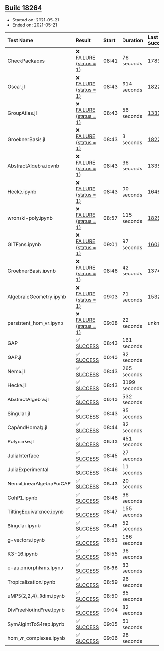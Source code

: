 ## [Build 18264](https://oscarci.mathematik.uni-kl.de/job/oscar/18264/)

* Started on: 2021-05-21
* Ended on: 2021-05-21

| Test Name    | Result | Start | Duration | Last Success | First Failure |
|:-------------|:-------|:------|:---------|:-------------|:--------------|
| CheckPackages | ❌ [FAILURE (status = 1)](https://oscarci.mathematik.uni-kl.de/job/oscar/18264/artifact/logs/build-18264/CheckPackages.log) | 08:41 | 76 seconds | [17832](https://oscarci.mathematik.uni-kl.de/job/oscar/17832/) | [17833](https://oscarci.mathematik.uni-kl.de/job/oscar/17833/) |
| Oscar.jl | ❌ [FAILURE (status = 1)](https://oscarci.mathematik.uni-kl.de/job/oscar/18264/artifact/logs/build-18264/Oscar.jl.log) | 08:43 | 614 seconds | [18228](https://oscarci.mathematik.uni-kl.de/job/oscar/18228/) | [18229](https://oscarci.mathematik.uni-kl.de/job/oscar/18229/) |
| GroupAtlas.jl | ❌ [FAILURE (status = 1)](https://oscarci.mathematik.uni-kl.de/job/oscar/18264/artifact/logs/build-18264/GroupAtlas.jl.log) | 08:43 | 56 seconds | [13311](https://oscarci.mathematik.uni-kl.de/job/oscar/13311/) | [13312](https://oscarci.mathematik.uni-kl.de/job/oscar/13312/) |
| GroebnerBasis.jl | ❌ [FAILURE (status = 1)](https://oscarci.mathematik.uni-kl.de/job/oscar/18264/artifact/logs/build-18264/GroebnerBasis.jl.log) | 08:43 | 3 seconds | [18228](https://oscarci.mathematik.uni-kl.de/job/oscar/18228/) | [18229](https://oscarci.mathematik.uni-kl.de/job/oscar/18229/) |
| AbstractAlgebra.ipynb | ❌ [FAILURE (status = 1)](https://oscarci.mathematik.uni-kl.de/job/oscar/18264/artifact/logs/build-18264/AbstractAlgebra.ipynb.log) | 08:43 | 36 seconds | [13355](https://oscarci.mathematik.uni-kl.de/job/oscar/13355/) | [13356](https://oscarci.mathematik.uni-kl.de/job/oscar/13356/) |
| Hecke.ipynb | ❌ [FAILURE (status = 1)](https://oscarci.mathematik.uni-kl.de/job/oscar/18264/artifact/logs/build-18264/Hecke.ipynb.log) | 08:43 | 90 seconds | [16463](https://oscarci.mathematik.uni-kl.de/job/oscar/16463/) | [16464](https://oscarci.mathematik.uni-kl.de/job/oscar/16464/) |
| wronski-poly.ipynb | ❌ [FAILURE (status = 1)](https://oscarci.mathematik.uni-kl.de/job/oscar/18264/artifact/logs/build-18264/wronski-poly.ipynb.log) | 08:57 | 115 seconds | [18263](https://oscarci.mathematik.uni-kl.de/job/oscar/18263/) | [18264](https://oscarci.mathematik.uni-kl.de/job/oscar/18264/) |
| GITFans.ipynb | ❌ [FAILURE (status = 1)](https://oscarci.mathematik.uni-kl.de/job/oscar/18264/artifact/logs/build-18264/GITFans.ipynb.log) | 09:01 | 97 seconds | [16068](https://oscarci.mathematik.uni-kl.de/job/oscar/16068/) | [16069](https://oscarci.mathematik.uni-kl.de/job/oscar/16069/) |
| GroebnerBasis.ipynb | ❌ [FAILURE (status = 1)](https://oscarci.mathematik.uni-kl.de/job/oscar/18264/artifact/logs/build-18264/GroebnerBasis.ipynb.log) | 08:46 | 42 seconds | [13748](https://oscarci.mathematik.uni-kl.de/job/oscar/13748/) | [13749](https://oscarci.mathematik.uni-kl.de/job/oscar/13749/) |
| AlgebraicGeometry.ipynb | ❌ [FAILURE (status = 1)](https://oscarci.mathematik.uni-kl.de/job/oscar/18264/artifact/logs/build-18264/AlgebraicGeometry.ipynb.log) | 09:03 | 71 seconds | [15322](https://oscarci.mathematik.uni-kl.de/job/oscar/15322/) | [15323](https://oscarci.mathematik.uni-kl.de/job/oscar/15323/) |
| persistent_hom_vr.ipynb | ❌ [FAILURE (status = 1)](https://oscarci.mathematik.uni-kl.de/job/oscar/18264/artifact/logs/build-18264/persistent_hom_vr.ipynb.log) | 09:08 | 22 seconds | unknown | unknown |
| GAP | ✅ [SUCCESS](https://oscarci.mathematik.uni-kl.de/job/oscar/18264/artifact/logs/build-18264/GAP.log) | 08:43 | 161 seconds |  |  |
| GAP.jl | ✅ [SUCCESS](https://oscarci.mathematik.uni-kl.de/job/oscar/18264/artifact/logs/build-18264/GAP.jl.log) | 08:43 | 82 seconds |  |  |
| Nemo.jl | ✅ [SUCCESS](https://oscarci.mathematik.uni-kl.de/job/oscar/18264/artifact/logs/build-18264/Nemo.jl.log) | 08:43 | 265 seconds |  |  |
| Hecke.jl | ✅ [SUCCESS](https://oscarci.mathematik.uni-kl.de/job/oscar/18264/artifact/logs/build-18264/Hecke.jl.log) | 08:43 | 3199 seconds |  |  |
| AbstractAlgebra.jl | ✅ [SUCCESS](https://oscarci.mathematik.uni-kl.de/job/oscar/18264/artifact/logs/build-18264/AbstractAlgebra.jl.log) | 08:43 | 532 seconds |  |  |
| Singular.jl | ✅ [SUCCESS](https://oscarci.mathematik.uni-kl.de/job/oscar/18264/artifact/logs/build-18264/Singular.jl.log) | 08:43 | 85 seconds |  |  |
| CapAndHomalg.jl | ✅ [SUCCESS](https://oscarci.mathematik.uni-kl.de/job/oscar/18264/artifact/logs/build-18264/CapAndHomalg.jl.log) | 08:44 | 82 seconds |  |  |
| Polymake.jl | ✅ [SUCCESS](https://oscarci.mathematik.uni-kl.de/job/oscar/18264/artifact/logs/build-18264/Polymake.jl.log) | 08:43 | 451 seconds |  |  |
| JuliaInterface | ✅ [SUCCESS](https://oscarci.mathematik.uni-kl.de/job/oscar/18264/artifact/logs/build-18264/JuliaInterface.log) | 08:45 | 27 seconds |  |  |
| JuliaExperimental | ✅ [SUCCESS](https://oscarci.mathematik.uni-kl.de/job/oscar/18264/artifact/logs/build-18264/JuliaExperimental.log) | 08:46 | 11 seconds |  |  |
| NemoLinearAlgebraForCAP | ✅ [SUCCESS](https://oscarci.mathematik.uni-kl.de/job/oscar/18264/artifact/logs/build-18264/NemoLinearAlgebraForCAP.log) | 08:43 | 20 seconds |  |  |
| CohP1.ipynb | ✅ [SUCCESS](https://oscarci.mathematik.uni-kl.de/job/oscar/18264/artifact/logs/build-18264/CohP1.ipynb.log) | 08:46 | 66 seconds |  |  |
| TiltingEquivalence.ipynb | ✅ [SUCCESS](https://oscarci.mathematik.uni-kl.de/job/oscar/18264/artifact/logs/build-18264/TiltingEquivalence.ipynb.log) | 08:47 | 155 seconds |  |  |
| Singular.ipynb | ✅ [SUCCESS](https://oscarci.mathematik.uni-kl.de/job/oscar/18264/artifact/logs/build-18264/Singular.ipynb.log) | 08:45 | 52 seconds |  |  |
| g-vectors.ipynb | ✅ [SUCCESS](https://oscarci.mathematik.uni-kl.de/job/oscar/18264/artifact/logs/build-18264/g-vectors.ipynb.log) | 08:51 | 186 seconds |  |  |
| K3-16.ipynb | ✅ [SUCCESS](https://oscarci.mathematik.uni-kl.de/job/oscar/18264/artifact/logs/build-18264/K3-16.ipynb.log) | 08:55 | 96 seconds |  |  |
| c-automorphisms.ipynb | ✅ [SUCCESS](https://oscarci.mathematik.uni-kl.de/job/oscar/18264/artifact/logs/build-18264/c-automorphisms.ipynb.log) | 08:56 | 83 seconds |  |  |
| Tropicalization.ipynb | ✅ [SUCCESS](https://oscarci.mathematik.uni-kl.de/job/oscar/18264/artifact/logs/build-18264/Tropicalization.ipynb.log) | 08:59 | 96 seconds |  |  |
| uMPS(2,2,4)_0dim.ipynb | ✅ [SUCCESS](https://oscarci.mathematik.uni-kl.de/job/oscar/18264/artifact/logs/build-18264/uMPS-2-2-4-_0dim.ipynb.log) | 08:50 | 85 seconds |  |  |
| DivFreeNotIndFree.ipynb | ✅ [SUCCESS](https://oscarci.mathematik.uni-kl.de/job/oscar/18264/artifact/logs/build-18264/DivFreeNotIndFree.ipynb.log) | 09:04 | 82 seconds |  |  |
| SymAlgIntToS4rep.ipynb | ✅ [SUCCESS](https://oscarci.mathematik.uni-kl.de/job/oscar/18264/artifact/logs/build-18264/SymAlgIntToS4rep.ipynb.log) | 09:05 | 61 seconds |  |  |
| hom_vr_complexes.ipynb | ✅ [SUCCESS](https://oscarci.mathematik.uni-kl.de/job/oscar/18264/artifact/logs/build-18264/hom_vr_complexes.ipynb.log) | 09:06 | 98 seconds |  |  |
